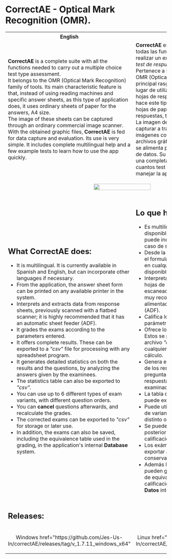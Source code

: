 # CorrectAE - Optical Mark Recognition (OMR).
<table>
  <tr>
    <th>English</th>
    <th>Español</th>
  </tr>
  <tr>
    <td>
      <strong>CorrectAE</strong> is a complete suite with all the functions needed to carry out a multiple choice test type assessment.<br/>
      It belongs to the OMR (Optical Mark Recognition) family of tools. Its main characteristic feature is that, instead of using reading machines and specific answer sheets, as this type of application does, it uses          ordinary sheets of paper for the answers, A4 size. <br/>
      The image of these sheets can be captured through an ordinary commercial image scanner. With the obtained graphic files,
      <strong>CorrectAE</strong> is fed for data capture and evaluation.
      Its use is very simple. It includes complete multilingual help and a few example tests to learn how to use the app quickly.
    </td>
    <td>
      <strong>CorrectAE</strong> es una suite completa con todas las funciones necesarias para realizar un examen de evaluación del tipo <em>test de respuestas de opción múltiple.</em><br/>
      Pertenece a la familia de herramientas OMR (Optical Mark Recognition). Su principal rasgo característico es que, en lugar de utilizar 
      máquinas de lectura y hojas de respuestas específicas, como lo hace este tipo de aplicaciones, emplea hojas de papel ordinarias para las respuestas, tamaño A4.<br/>
      La imagen de estas hojas se puede capturar a través de un escáner de imágenes comercial ordinario. Con los archivos gráficos obtenidos,
      <strong>CorrectAE</strong> se alimenta para la captura y evaluación de datos.
      Su uso es muy sencillo. Incluye una completa ayuda multilenguaje y unos cuantos test de ejemplo para aprender a manejar la app rápidamente.
    </td>
  </tr>
  <tr>
    <td colspan="2">
      <p align="center">
        <img width="50%" src="https://github.com/user-attachments/assets/9c43a8e9-d2e9-4448-98d1-3d3d5aa0161f">  
      </p>
    </td>
  </tr>
  <tr>
    <td>
      <h2>What <strong>CorrectAE</strong> does:</h2>
      <p>
        <ul>
          <li>It is multilingual. It is currently available in Spanish and English, but can incorporate other languages ​​if necessary.</li>
          <li>From the application, the answer sheet form can be printed on any available printer in the system.</li>
          <li>Interprets and extracts data from response sheets, previously scanned with a flatbed scanner; it is highly recommended that it has an automatic sheet feeder (ADF).</li>
          <li>It grades the exams according to the parameters entered.</li>
          <li>It offers complete results. These can be exported to a <em>"csv"</em> file for processing with any spreadsheet program.</li>
          <li>It generates detailed statistics on both the results and the questions, by analyzing the answers given by the examinees.</li>
          <li>The statistics table can also be exported to <em>"csv".</em></li>
          <li>You can use up to 6 different types of exam variants, with different question orders.</li>
          <li>You can <strong>cancel</strong> questions afterwards, and recalculate the grades.</li>
          <li>The corrected exams can be exported to <em>"csv"</em> for storage or later use.</li>
          <li>In addition, the exams can also be saved, including the equivalence table used in the grading, in the application's internal <strong>Database</strong> system.</li>
        </ul>
      </p>
    </td>
    <td>
      <h2>Lo que hace <strong>CorrectAE:</strong></h2>
      <p>
        <ul>
          <li>Es multilingüe. Actualmente está disponible en español e inglés, pero puede incorporar otros lenguajes en caso de ser necesario..</li>
          <li>Desde la aplicación se puede imprimir el formulario de hoja de respuestas, en cualquier impresora del sistema disponible.</li>
          <li>Interpreta y extrae los datos de las hojas de respueta, previamente escaneadas con un escáner plano, es muy recomendable que tenga alimentador automático de hojas (ADF).</li>
          <li>Califica los exámenes, según los parámetros introducidos.</li>
          <li>Ofrece los resultados completos. Estos se pueden exportar a un archivo <em>"csv"</em> para procesarlo con cualquier programa de hojas de cálculo.</li>
          <li>Genera estadísticas detalladas tanto de los resultados como de las preguntas, mediante el análisis de las respuestas dadas por los examinados.</li>
          <li>La tabla de estadísticas también se puede exportar a <em>"csv".</em></li>
          <li>Puede utilizar hasta 6 tipos distintos de variantes del exmanen, con distinto orden de preguntas.</li>
          <li>Se pueden <strong>anular</strong> preguntas a posteriori, y recalcular las calificaciones.</li>
          <li>Los exámenes corregidos se pueden exportar a <em>"csv"</em> para su conservación o posterior uso.</li>
          <li>Además los exámenes también se pueden guardar, incluyendo la tabla de equivalencias usada en la calificación, en el sistema de <strong>Base de Datos</strong> interno de la aplicación.</li>
        </ul>
      </p>
    </td>
  </tr>
  <tr>
    <td colspan="2">
      <h2>Releases:</h2>
    </td>
  </tr>
  <tr>
    <td>
      <p align="center">
        <a>Windows href="https://github.com/Jes-Us-In/correctAE/releases/tag/v_1.7.11_windows_x64"</a>
      </p>
    </td>
    <td>
      <p align="center">
        <a>Linux href="https://github.com/Jes-Us-In/correctAE/releases/tag/v1.7.11_Linux"</a>
      </p>
    </td>
  </tr>
</table>
